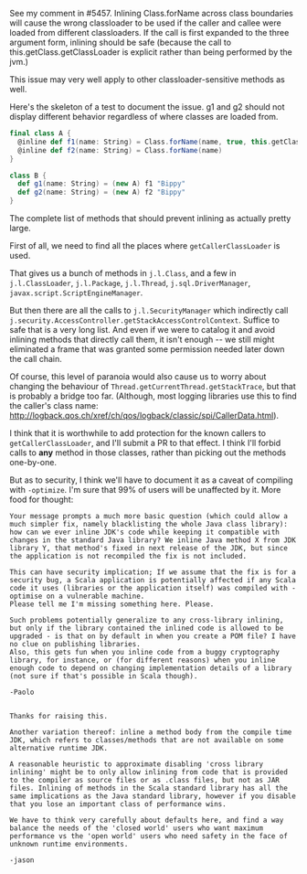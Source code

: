 See my comment in #5457. Inlining Class.forName across class boundaries will cause the wrong classloader to be used if the caller and callee were loaded from different classloaders. If the call is first expanded to the three argument form, inlining should be safe (because the call to this.getClass.getClassLoader is explicit rather than being performed by the jvm.)

This issue may very well apply to other classloader-sensitive methods as well.

Here's the skeleton of a test to document the issue. g1 and g2 should not display different behavior regardless of where classes are loaded from.
```scala
final class A {
  @inline def f1(name: String) = Class.forName(name, true, this.getClass.getClassLoader)
  @inline def f2(name: String) = Class.forName(name)
}

class B {
  def g1(name: String) = (new A) f1 "Bippy"
  def g2(name: String) = (new A) f2 "Bippy"
}
```
The complete list of methods that should prevent inlining as actually pretty large.

First of all, we need to find all the places where `getCallerClassLoader` is used.

That gives us a bunch of methods in `j.l.Class`, and a few in `j.l.ClassLoader`, `j.l.Package`, `j.l.Thread`, `j.sql.DriverManager`, `javax.script.ScriptEngineManager`.

But then there are all the calls to `j.l.SecurityManager` which indirectly call `j.security.AccessController.getStackAccessControlContext`. Suffice to safe that is a very long list. And even if we were to catalog it and avoid inlining methods that directly call them, it isn't enough -- we still might eliminated a frame that was granted some permission needed later down the call chain.

Of course, this level of paranoia would also cause us to worry about changing the behaviour of `Thread.getCurrentThread.getStackTrace`, but that is probably a bridge too far. (Although, most logging libraries use this to find the caller's class name: http://logback.qos.ch/xref/ch/qos/logback/classic/spi/CallerData.html).

I think that it is worthwhile to add protection for the known callers to `getCallerClassLoader`, and I'll submit a PR to that effect. I think I'll forbid calls to **any** method in those classes, rather than picking out the methods one-by-one.

But as to security, I think we'll have to document it as a caveat of compiling with `-optimize`. I'm sure that 99% of users will be unaffected by it.
More food for thought:

```
Your message prompts a much more basic question (which could allow a much simpler fix, namely blacklisting the whole Java class library): how can we ever inline JDK's code while keeping it compatible with changes in the standard Java library? We inline Java method X from JDK library Y, that method's fixed in next release of the JDK, but since the application is not recompiled the fix is not included.

This can have security implication; If we assume that the fix is for a security bug, a Scala application is potentially affected if any Scala code it uses (libraries or the application itself) was compiled with -optimise on a vulnerable machine.
Please tell me I'm missing something here. Please.

Such problems potentially generalize to any cross-library inlining, but only if the library contained the inlined code is allowed to be upgraded - is that on by default in when you create a POM file? I have no clue on publishing libraries.
Also, this gets fun when you inline code from a buggy cryptography library, for instance, or (for different reasons) when you inline enough code to depend on changing implementation details of a library (not sure if that's possible in Scala though).

-Paolo
```

```

Thanks for raising this.

Another variation thereof: inline a method body from the compile time JDK, which refers to classes/methods that are not available on some alternative runtime JDK.

A reasonable heuristic to approximate disabling 'cross library inlining' might be to only allow inlining from code that is provided to the compiler as source files or as .class files, but not as JAR files. Inlining of methods in the Scala standard library has all the same implications as the Java standard library, however if you disable that you lose an important class of performance wins.

We have to think very carefully about defaults here, and find a way balance the needs of the 'closed world' users who want maximum performance vs the 'open world' users who need safety in the face of unknown runtime environments.

-jason
```
